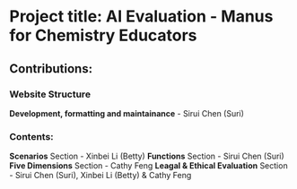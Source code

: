 # Project title: AI Evaluation - Manus for Chemistry Educators
## Contributions:
### Website Structure
**Development, formatting and maintainance** - Sirui Chen (Suri)
### Contents:
**Scenarios** Section - Xinbei Li (Betty)
**Functions** Section - Sirui Chen (Suri)
**Five Dimensions** Section - Cathy Feng
**Leagal & Ethical Evaluation** Section - Sirui Chen (Suri), Xinbei Li (Betty) & Cathy Feng



